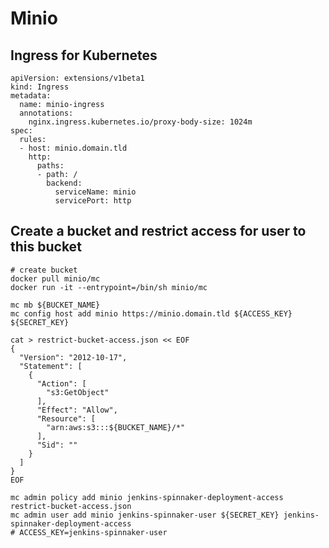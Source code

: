 # Minio
## Ingress for Kubernetes

	apiVersion: extensions/v1beta1
	kind: Ingress
	metadata:
	  name: minio-ingress
	  annotations:
		nginx.ingress.kubernetes.io/proxy-body-size: 1024m
	spec:
	  rules:
	  - host: minio.domain.tld
		http:
		  paths:
		  - path: /
			backend:
			  serviceName: minio
			  servicePort: http
			  

## Create a bucket and restrict access for user to this bucket

	# create bucket
	docker pull minio/mc
	docker run -it --entrypoint=/bin/sh minio/mc
	
	mc mb ${BUCKET_NAME}
	mc config host add minio https://minio.domain.tld ${ACCESS_KEY} ${SECRET_KEY}
	
	cat > restrict-bucket-access.json << EOF
	{
	  "Version": "2012-10-17",
	  "Statement": [
		{
		  "Action": [
			"s3:GetObject"
		  ],
		  "Effect": "Allow",
		  "Resource": [
			"arn:aws:s3:::${BUCKET_NAME}/*"
		  ],
		  "Sid": ""
		}
	  ]
	}
	EOF
	
	mc admin policy add minio jenkins-spinnaker-deployment-access restrict-bucket-access.json
	mc admin user add minio jenkins-spinnaker-user ${SECRET_KEY} jenkins-spinnaker-deployment-access
	# ACCESS_KEY=jenkins-spinnaker-user
